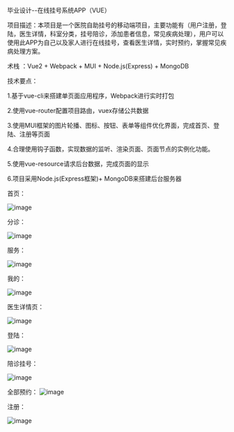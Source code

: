 
毕业设计--在线挂号系统APP（VUE）

项目描述：本项目是一个医院自助挂号的移动端项目，主要功能有（用户注册，登陆，医生详情，科室分类，挂号陪诊，添加患者信息，常见疾病处理），用户可以使用此APP为自己以及家人进行在线挂号，查看医生详情，实时预约，掌握常见疾病处理方案。

术栈  ：Vue2 + Webpack + MUI + Node.js(Express) +  MongoDB

技术要点：

1.基于vue-cli来搭建单页面应用程序，Webpack进行实时打包

2.使用vue-router配置项目路由，vuex存储公共数据

3.使用MUI框架的图片轮播、图标、按钮、表单等组件优化界面，完成首页、登陆、注册等页面

4.合理使用钩子函数，实现数据的监听、渲染页面、页面节点的实例化功能。

5.使用vue-resource请求后台数据，完成页面的显示

6.项目采用Node.js(Express框架)+ MongoDB来搭建后台服务器

首页：

![image](https://github.com/gtt011029/bishe/blob/master/image/1.png)

分诊：

![image](https://github.com/gtt011029/bishe/blob/master/image/2.png)

服务：

![image](https://github.com/gtt011029/bishe/blob/master/image/3.png)

我的：

![image](https://github.com/gtt011029/bishe/blob/master/image/4.png)

医生详情页：

![image](https://github.com/gtt011029/bishe/blob/master/image/5.png)

登陆：

![image](https://github.com/gtt011029/bishe/blob/master/image/6.png)

陪诊挂号：

![image](https://github.com/gtt011029/bishe/blob/master/image/7.png)

全部预约：
![image](https://github.com/gtt011029/bishe/blob/master/image/8.png)


注册：

![image](https://github.com/gtt011029/bishe/blob/master/image/10.png)








